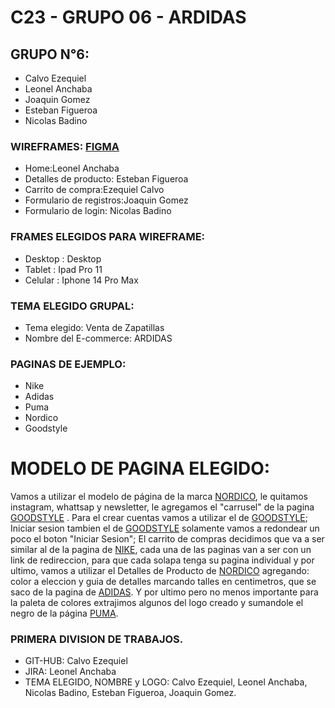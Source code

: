 # C23 - GRUPO 06 - ARDIDAS
## GRUPO N°6:
* Calvo Ezequiel
* Leonel Anchaba
* Joaquin Gomez
* Esteban Figueroa
* Nicolas Badino

### WIREFRAMES: [FIGMA](https://www.figma.com/file/od6n0gSHB5W4zYcIlloFyD/ARDIDAS?type=design&node-id=0-1&mode=design&t=58DYr2H4sP8FqmMm-0)

* Home:Leonel Anchaba 
* Detalles de producto: Esteban Figueroa
* Carrito de compra:Ezequiel Calvo
* Formulario de registros:Joaquin Gomez
* Formulario de login: Nicolas Badino

### FRAMES ELEGIDOS PARA WIREFRAME:
* Desktop : Desktop
* Tablet : Ipad Pro 11
* Celular : Iphone 14 Pro Max


### TEMA ELEGIDO GRUPAL:
* Tema elegido: Venta de Zapatillas
* Nombre del E-commerce: ARDIDAS


### PAGINAS DE EJEMPLO:
* Nike
* Adidas
* Puma
* Nordico
* Goodstyle



# MODELO DE PAGINA ELEGIDO:

Vamos a utilizar el modelo de página de la marca [NORDICO](https://www.nordicotienda.com.ar/), le quitamos instagram, whattsap y newsletter, le agregamos el "carrusel" de la pagina [GOODSTYLE](https://goodstyle.com.ar/) . Para el crear cuentas vamos a utilizar el de [GOODSTYLE](https://goodstyle.com.ar/account/register/); Iniciar sesion tambien el de [GOODSTYLE](https://goodstyle.com.ar/account/login/) solamente vamos a redondear un poco el boton "Iniciar Sesion"; El carrito de compras decidimos que va a ser similar al de la pagina de [NIKE](https://www.nike.com.ar/checkout/#/cart), cada una de las paginas van a ser con un link de redireccion, para que cada solapa tenga su pagina individual y por ultimo, vamos a utilizar el Detalles de Producto de [NORDICO](https://www.nordicotienda.com.ar/productos/airforce-negras/) agregando: color a eleccion y guia de detalles marcando talles en centimetros, que se saco de la pagina de [ADIDAS](https://www.adidas.com.ar/zapatillas-top-ten-rb/IE7242.html). Y por ultimo pero no menos importante para la paleta de colores extrajimos algunos del logo creado y sumandole el negro de la página [PUMA](https://ar.puma.com/cart).



### PRIMERA DIVISION DE TRABAJOS.
* GIT-HUB: Calvo Ezequiel
* JIRA: Leonel Anchaba
* TEMA ELEGIDO, NOMBRE y LOGO: Calvo Ezequiel, Leonel Anchaba, Nicolas Badino, Esteban Figueroa, Joaquin Gomez.

